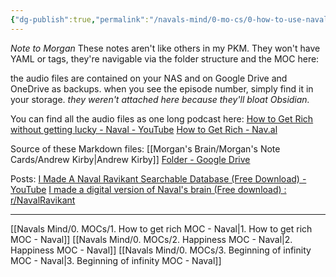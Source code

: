 ```yaml
---
{"dg-publish":true,"permalink":"/navals-mind/0-mo-cs/0-how-to-use-naval-s-mind/"}
---
```


*Note to Morgan*
These notes aren't like others in my PKM. 
They won't have YAML or tags, they're navigable via the folder structure and the MOC here: 

the audio files are contained on your NAS and on Google Drive and OneDrive as backups. 
when you see the episode number, simply find it in your storage. 
*they weren't attached here because they'll bloat Obsidian.*

You can find all the audio files as one long podcast here: 
[How to Get Rich without getting lucky - Naval - YouTube](https://youtu.be/1-TZqOsVCNM)
[How to Get Rich - Nav.al](https://nav.al/rich)

Source of these Markdown files: 
[[Morgan's Brain/Morgan's Note Cards/Andrew Kirby\|Andrew Kirby]]
[Folder - Google Drive](https://drive.google.com/drive/folders/1EZiUhASpNQBYka3Z8NNkBzYnrb7TCfmG)

Posts:
[I Made A Naval Ravikant Searchable Database (Free Download) - YouTube](https://www.youtube.com/watch?v=47aC_Kx-iEU)
[I made a digital version of Naval's brain (Free download) : r/NavalRavikant](https://www.reddit.com/r/NavalRavikant/comments/oza0bl/i_made_a_digital_version_of_navals_brain_free/) 

---

[[Navals Mind/0. MOCs/1. How to get rich MOC - Naval\|1. How to get rich MOC - Naval]]
[[Navals Mind/0. MOCs/2. Happiness MOC - Naval\|2. Happiness MOC - Naval]]
[[Navals Mind/0. MOCs/3. Beginning of infinity MOC - Naval\|3. Beginning of infinity MOC - Naval]]

